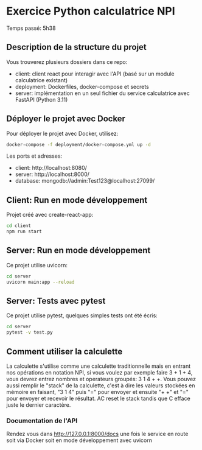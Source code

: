 # Exercice Python calculatrice NPI
Temps passé: 5h38

## Description de la structure du projet
Vous trouverez plusieurs dossiers dans ce repo:
- client: client react pour interagir avec l'API (basé sur un module calculatrice existant)
- deployment: Dockerfiles, docker-compose et secrets
- server: implémentation en un seul fichier du service calculatrice avec FastAPI (Python 3.11)

## Déployer le projet avec Docker
Pour déployer le projet avec Docker, utilisez:
```sh
docker-compose -f deployment/docker-compose.yml up -d
```
Les ports et adresses:
- client: http://localhost:8080/
- server: http://localhost:8000/
- database: mongodb://admin:Test123@localhost:27099/

## Client: Run en mode développement
Projet créé avec create-react-app:
```sh
cd client
npm run start
```

## Server: Run en mode développement
Ce projet utilise uvicorn:
```sh
cd server
uvicorn main:app --reload
```

## Server: Tests avec pytest
Ce projet utilise pytest, quelques simples tests ont été écris:
```sh
cd server
pytest -v test.py
```

## Comment utiliser la calculette
La calculette s'utilise comme une calculette traditionnelle mais en entrant nos opérations en notation NPI, si vous voulez par exemple faire 3 + 1 + 4, vous devrez entrez nombres et operateurs groupés: 3 1 4 + +.
Vous pouvez aussi remplir le "stack" de la calculette, c'est à dire les valeurs stockées en mémoire en faisant, "3 1 4" puis "=" pour envoyer et ensuite "+ +" et "=" pour envoyer et recevoir le résultat.
AC reset le stack tandis que C efface juste le dernier caractère.

### Documentation de l'API
Rendez vous dans http://127.0.0.1:8000/docs une fois le service en route soit via Docker soit en mode développement avec uvicorn